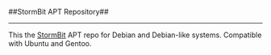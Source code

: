 ##StormBit APT Repository##

---

This the [StormBit](http://stormbit.net/) APT repo for Debian and Debian-like systems.  Compatible with Ubuntu and Gentoo.
